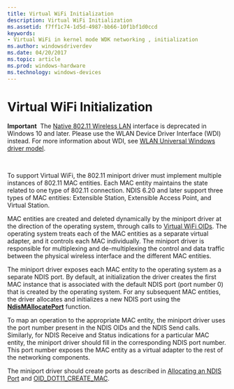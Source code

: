 ```yaml
---
title: Virtual WiFi Initialization
description: Virtual WiFi Initialization
ms.assetid: f7ff1c74-1d5d-4987-bb66-10f1bf1d0ccd
keywords:
- Virtual WiFi in kernel mode WDK networking , initialization
ms.author: windowsdriverdev
ms.date: 04/20/2017
ms.topic: article
ms.prod: windows-hardware
ms.technology: windows-devices
---
```


# Virtual WiFi Initialization


**Important**  The [Native 802.11 Wireless LAN](native-802-11-wireless-lan4.md) interface is deprecated in Windows 10 and later. Please use the WLAN Device Driver Interface (WDI) instead. For more information about WDI, see [WLAN Universal Windows driver model](wifi-universal-driver-model.md).

 

To support Virtual WiFi, the 802.11 miniport driver must implement multiple instances of 802.11 MAC entities. Each MAC entity maintains the state related to one type of 802.11 connection. NDIS 6.20 and later support three types of MAC entities: Extensible Station, Extensible Access Point, and Virtual Station.

MAC entities are created and deleted dynamically by the miniport driver at the direction of the operating system, through calls to [Virtual WiFi OIDs](virtual-wifi-in-kernel-mode.md). The operating system treats each of the MAC entities as a separate virtual adapter, and it controls each MAC individually. The miniport driver is responsible for multiplexing and de-multiplexing the control and data traffic between the physical wireless interface and the different MAC entities.

The miniport driver exposes each MAC entity to the operating system as a separate NDIS port. By default, at initialization the driver creates the first MAC instance that is associated with the default NDIS port (port number 0) that is created by the operating system. For any subsequent MAC entities, the driver allocates and initializes a new NDIS port using the [**NdisMAllocatePort**](https://msdn.microsoft.com/library/windows/hardware/ff562779) function.

To map an operation to the appropriate MAC entity, the miniport driver uses the port number present in the NDIS OIDs and the NDIS Send calls. Similarly, for NDIS Receive and Status indications for a particular MAC entity, the miniport driver should fill in the corresponding NDIS port number. This port number exposes the MAC entity as a virtual adapter to the rest of the networking components.

The miniport driver should create ports as described in [Allocating an NDIS Port](allocating-an-ndis-port.md) and [OID\_DOT11\_CREATE\_MAC](https://msdn.microsoft.com/library/windows/hardware/ff569124).

 

 





